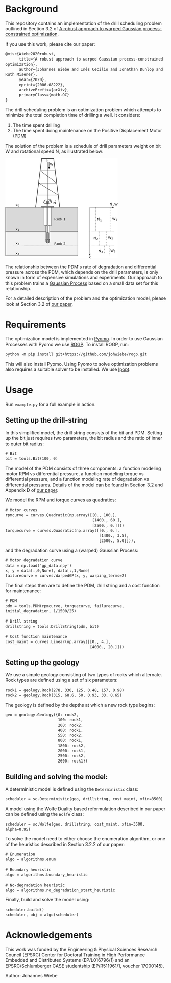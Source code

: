 # Background
This repository contains an implementation of the drill scheduling problem
outlined in Section 3.2 of [A robust approach to warped Gaussian process-constrained optimization](https://arxiv.org/abs/2006.08222).

If you use this work, please cite our paper:

    @misc{Wiebe2020robust,
          title={A robust approach to warped Gaussian process-constrained optimization}, 
          author={Johannes Wiebe and Inês Cecílio and Jonathan Dunlop and Ruth Misener},
          year={2020},
          eprint={2006.08222},
          archivePrefix={arXiv},
          primaryClass={math.OC}
    }

The drill scheduling problem is an optimization problem which attempts to
minimize the total completion time of drilling a well. It considers:

1. The time spent drilling
2. The time spent doing maintenance on the Positive Displacement Motor (PDM)

The solution of the problem is a schedule of drill parameters weight on bit W
and rotational speed N, as illustrated below:

![](drilling.png)

The relationship between the PDM's rate of degradation and differential
pressure across the PDM, which depends on the drill parameters, is only known
in form of expensive simulations and experiments. Our approach to this problem
trains a [Gaussian Process](https://en.wikipedia.org/wiki/Gaussian_process)
based on a small data set for this relationship.

For a detailed description of the problem and the optimization model, please
look at Section 3.2 of [our paper](https://arxiv.org/abs/2006.08222).

# Requirements

The optimization model is implemented in [Pyomo](http://www.pyomo.org/). In
order to use Gaussian Processes with Pyomo we use [ROGP](https://github.com/johwiebe/rogp).
To install ROGP, run:

    python -m pip install git+https://github.com/johwiebe/rogp.git

This will also install Pyomo. Using Pyomo to solve optimization problems also
requires a suitable solver to be installed. We use
[Ipopt](https://github.com/coin-or/Ipopt).

# Usage

Run `example.py` for a full example in action.

## Setting up the drill-string

In this simplified model, the drill string consists of the bit and PDM.
Setting up the bit just requires two parameters, the bit radius and the ratio
of inner to outer bit radius:

    # Bit
    bit = tools.Bit(100, 0)

The model of the PDM consists of three components: a function modeling motor
RPM vs differential pressure, a function modeling torque vs differential
pressure, and a function modeling rate of degradation vs differential
pressures. Details of the model can be found in Section 3.2 and Appendix D of
[our paper](https://arxiv.org/abs/2006.08222).

We model the RPM and torque curves as quadratics:

    # Motor curves
    rpmcurve = curves.Quadratic(np.array([[0., 100.],
                                          [1400., 60.],
                                          [2500., 0.]]))
    torquecurve = curves.Quadratic(np.array([[0., 0.],
                                             [1400., 3.5],
                                             [2500., 5.0]])),

and the degradation curve using a (warped) Gaussian Process:

    # Motor degradation curve
    data = np.load('gp_data.npy')
    x, y = data[:,0,None], data[:,1,None]
    failurecurve = curves.WarpedGP(x, y, warping_terms=2)

The final steps then are to define the PDM, drill string and a cost function
for maintenance:

    # PDM
    pdm = tools.PDM(rpmcurve, torquecurve, failurecurve, initial_degradation, 1/1500/25)

    # Drill string
    drillstring = tools.DrillString(pdm, bit)

    # Cost function maintenance
    cost_maint = curves.Linear(np.array([[0., 4.],
                                         [4000., 20.]]))

## Setting up the geology
    
We use a simple geology consisting of two types of rocks which alternate. Rock
types are defined using a set of six parameters:

    rock1 = geology.Rock(278, 330, 125, 0.48, 157, 0.98)
    rock2 = geology.Rock(315, 68.6, 50, 0.93, 33, 0.65)

The geology is defined by the depths at which a new rock type begins:

    geo = geology.Geology({0: rock2,
                           100: rock1,
                           200: rock2,
                           400: rock1,
                           550: rock2,
                           800: rock1,
                           1800: rock2,
                           2000: rock1,
                           2500: rock2,
                           2600: rock1})

## Building and solving the model:
    
A deterministic model is defined using the `Deterministic` class:

    scheduler = sc.Deterministic(geo, drillstring, cost_maint, xfin=3500)

A model using the Wolfe Duality based reformulation described in our paper can
be defined using the `Wolfe` class:

    scheduler = sc.Wolfe(geo, drillstring, cost_maint, xfin=3500, alpha=0.95)

To solve the model need to either choose the enumeration algorithm, or one of
the heuristics described in Section 3.2.2 of our paper:

    # Enumeration
    algo = algorithms.enum

    # Boundary heuristic
    algo = algorithms.boundary_heuristic

    # No-degradation heuristic
    algo = algorithms.no_degradation_start_heuristic

Finally, build and solve the model using:

    scheduler.build()
    scheduler, obj = algo(scheduler)

# Acknowledgements
This work was funded by the Engineering & Physical Sciences Research Council
(EPSRC) Center for Doctoral Training in High Performance Embedded and
Distributed Systems (EP/L016796/1) and an EPSRC/Schlumberger CASE studentship
(EP/R511961/1, voucher 17000145).

Author: Johannes Wiebe
